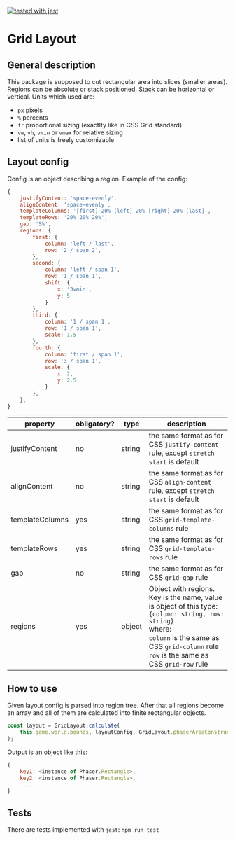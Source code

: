 [![tested with jest](https://img.shields.io/badge/tested_with-jest-99424f.svg)](https://github.com/facebook/jest)

# Grid Layout

## General description

This package is supposed to cut rectangular area into slices (smaller areas).
Regions can be absolute or stack positioned. Stack can be horizontal or vertical.
Units which used are:

- `px` pixels
- `%` percents
- `fr` proportional sizing (exactlty like in CSS Grid standard)
- `vw`, `vh`, `vmin` or `vmax` for relative sizing
- list of units is freely customizable

## Layout config

Config is an object describing a region.
Example of the config:

```javascript
{
    justifyContent: 'space-evenly',
    alignContent: 'space-evenly',
    templateColumns: '[first] 20% [left] 20% [right] 20% [last]',
    templateRows: '20% 20% 20%',
    gap: '5%',
    regions: {
        first: {
            column: 'left / last',
            row: '2 / span 2',
        },
        second: {
            column: 'left / span 1',
            row: '1 / span 1',
            shift: {
                x: '3vmin',
                y: 5
            }
        },
        third: {
            column: '1 / span 1',
            row: '1 / span 1',
            scale: 1.5
        },
        fourth: {
            column: 'first / span 1',
            row: '3 / span 1',
            scale: {
                x: 2,
                y: 2.5
            }
        },
    },
}
```

| property        | obligatory? | type   | description                                                                                                                                                                                                        |
| --------------- | ----------- | ------ | ------------------------------------------------------------------------------------------------------------------------------------------------------------------------------------------------------------------ |
| justifyContent  | no          | string | the same format as for CSS `justify-content` rule, except `stretch`<br/>`start` is default                                                                                                                         |
| alignContent    | no          | string | the same format as for CSS `align-content` rule, except `stretch`<br>`start` is default                                                                                                                            |
| templateColumns | yes         | string | the same format as for CSS `grid-template-columns` rule                                                                                                                                                            |
| templateRows    | yes         | string | the same format as for CSS `grid-template-rows` rule                                                                                                                                                               |
| gap             | no          | string | the same format as for CSS `grid-gap` rule                                                                                                                                                                         |
| regions         | yes         | object | Object with regions. Key is the name, value is object of this type:<br/>`{column: string, row: string}`<br/>where:<br/>`column` is the same as CSS `grid-column` rule<br/>`row` is the same as CSS `grid-row` rule |

## How to use

Given layout config is parsed into region tree. After that all regions become an array and all of them are calculated into finite rectangular objects.

```javascript
const layout = GridLayout.calculate(
    this.game.world.bounds, layoutConfig, GridLayout.phaserAreaConstructor
);
```

Output is an object like this:

```javascript
{
    key1: <instance of Phaser.Rectangle>,
    key2: <instance of Phaser.Rectangle>,
    ...
}
```

## Tests

There are tests implemented with `jest`: `npm run test`
